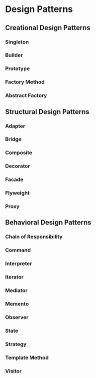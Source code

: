 # Design Patterns

## Creational Design Patterns
### Singleton
### Builder
### Prototype
### Factory Method
### Abstract Factory

## Structural Design Patterns
### Adapter
### Bridge
### Composite
### Decorator
### Facade
### Flyweight
### Proxy

## Behavioral Design Patterns
### Chain of Responsibility
### Command
### Interpreter
### Iterator
### Mediator
### Memento
### Observer
### State
### Strategy
### Template Method
### Visitor